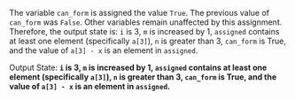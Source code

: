 The variable `can_form` is assigned the value `True`. The previous value of `can_form` was `False`. Other variables remain unaffected by this assignment. Therefore, the output state is: `i` is 3, `m` is increased by 1, `assigned` contains at least one element (specifically `a[3]`), `n` is greater than 3, `can_form` is True, and the value of `a[3] - x` is an element in `assigned`.

Output State: **`i` is 3, `m` is increased by 1, `assigned` contains at least one element (specifically `a[3]`), `n` is greater than 3, `can_form` is True, and the value of `a[3] - x` is an element in `assigned`.**